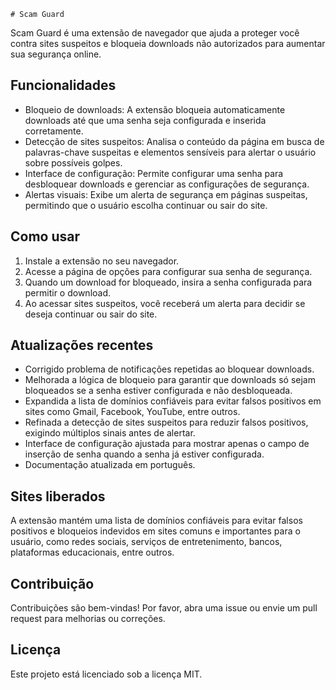     # Scam Guard

Scam Guard é uma extensão de navegador que ajuda a proteger você contra sites suspeitos e bloqueia downloads não autorizados para aumentar sua segurança online.

## Funcionalidades

- Bloqueio de downloads: A extensão bloqueia automaticamente downloads até que uma senha seja configurada e inserida corretamente.
- Detecção de sites suspeitos: Analisa o conteúdo da página em busca de palavras-chave suspeitas e elementos sensíveis para alertar o usuário sobre possíveis golpes.
- Interface de configuração: Permite configurar uma senha para desbloquear downloads e gerenciar as configurações de segurança.
- Alertas visuais: Exibe um alerta de segurança em páginas suspeitas, permitindo que o usuário escolha continuar ou sair do site.

## Como usar

1. Instale a extensão no seu navegador.
2. Acesse a página de opções para configurar sua senha de segurança.
3. Quando um download for bloqueado, insira a senha configurada para permitir o download.
4. Ao acessar sites suspeitos, você receberá um alerta para decidir se deseja continuar ou sair do site.

## Atualizações recentes

- Corrigido problema de notificações repetidas ao bloquear downloads.
- Melhorada a lógica de bloqueio para garantir que downloads só sejam bloqueados se a senha estiver configurada e não desbloqueada.
- Expandida a lista de domínios confiáveis para evitar falsos positivos em sites como Gmail, Facebook, YouTube, entre outros.
- Refinada a detecção de sites suspeitos para reduzir falsos positivos, exigindo múltiplos sinais antes de alertar.
- Interface de configuração ajustada para mostrar apenas o campo de inserção de senha quando a senha já estiver configurada.
- Documentação atualizada em português.

## Sites liberados

A extensão mantém uma lista de domínios confiáveis para evitar falsos positivos e bloqueios indevidos em sites comuns e importantes para o usuário, como redes sociais, serviços de entretenimento, bancos, plataformas educacionais, entre outros.

## Contribuição

Contribuições são bem-vindas! Por favor, abra uma issue ou envie um pull request para melhorias ou correções.

## Licença

Este projeto está licenciado sob a licença MIT.
